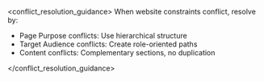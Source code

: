 <conflict_resolution_guidance>
When website constraints conflict, resolve by:

- Page Purpose conflicts: Use hierarchical structure
- Target Audience conflicts: Create role-oriented paths
- Content conflicts: Complementary sections, no duplication

</conflict_resolution_guidance>